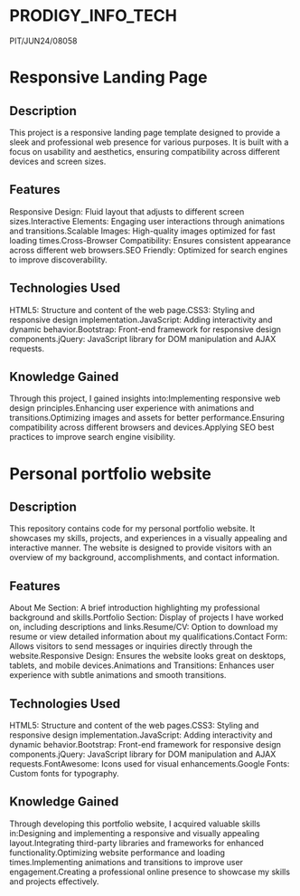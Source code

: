 # PRODIGY_INFO_TECH
PIT/JUN24/08058
<h1>Responsive Landing Page</h1>


<h2>Description</h2>
This project is a responsive landing page template designed to provide a sleek and professional web presence for various purposes. It is built with a focus on usability and aesthetics, ensuring compatibility across different devices and screen sizes.
<h2>Features</h2>
Responsive Design: Fluid layout that adjusts to different screen sizes.Interactive Elements: Engaging user interactions through animations and transitions.Scalable Images: High-quality images optimized for fast loading times.Cross-Browser Compatibility: Ensures consistent appearance across different web browsers.SEO Friendly: Optimized for search engines to improve discoverability.
<h2>Technologies Used</h2>
HTML5: Structure and content of the web page.CSS3: Styling and responsive design implementation.JavaScript: Adding interactivity and dynamic behavior.Bootstrap: Front-end framework for responsive design components.jQuery: JavaScript library for DOM manipulation and AJAX requests.
<h2>Knowledge Gained</h2>
Through this project, I gained insights into:Implementing responsive web design principles.Enhancing user experience with animations and transitions.Optimizing images and assets for better performance.Ensuring compatibility across different browsers and devices.Applying SEO best practices to improve search engine visibility.
<h1>Personal portfolio website</h1>
<h2>Description</h2>
This repository contains code for my personal portfolio website. It showcases my skills, projects, and experiences in a visually appealing and interactive manner. The website is designed to provide visitors with an overview of my background, accomplishments, and contact information.
<h2>Features</h2>
About Me Section: A brief introduction highlighting my professional background and skills.Portfolio Section: Display of projects I have worked on, including descriptions and links.Resume/CV: Option to download my resume or view detailed information about my qualifications.Contact Form: Allows visitors to send messages or inquiries directly through the website.Responsive Design: Ensures the website looks great on desktops, tablets, and mobile devices.Animations and Transitions: Enhances user experience with subtle animations and smooth transitions.
<h2>Technologies Used</h2>
HTML5: Structure and content of the web pages.CSS3: Styling and responsive design implementation.JavaScript: Adding interactivity and dynamic behavior.Bootstrap: Front-end framework for responsive design components.jQuery: JavaScript library for DOM manipulation and AJAX requests.FontAwesome: Icons used for visual enhancements.Google Fonts: Custom fonts for typography.
<h2>Knowledge Gained</h2>
Through developing this portfolio website, I acquired valuable skills in:Designing and implementing a responsive and visually appealing layout.Integrating third-party libraries and frameworks for enhanced functionality.Optimizing website performance and loading times.Implementing animations and transitions to improve user engagement.Creating a professional online presence to showcase my skills and projects effectively.

